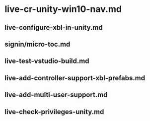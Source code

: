 # live-cr-unity-win10-nav.md

## live-configure-xbl-in-unity.md

## signin/micro-toc.md

## live-test-vstudio-build.md

## live-add-controller-support-xbl-prefabs.md

## live-add-multi-user-support.md

## live-check-privileges-unity.md
